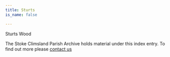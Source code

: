 ```yaml
---
title: Sturts
is_name: false

---
```


Sturts Wood


The Stoke Climsland Parish Archive holds material under this index entry. To find out more please [contact us](/contact/)
